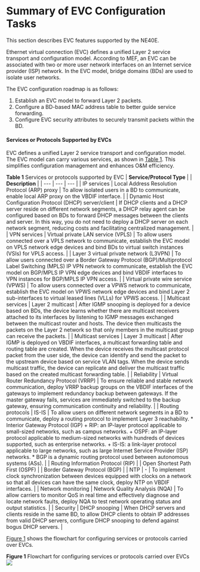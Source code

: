 Summary of EVC Configuration Tasks
==================================

This section describes EVC features supported by the NE40E.

Ethernet virtual connection (EVC) defines a unified Layer 2 service transport and configuration model. According to MEF, an EVC can be associated with two or more user network interfaces on an Internet service provider (ISP) network. In the EVC model, bridge domains (BDs) are used to isolate user networks.

The EVC configuration roadmap is as follows:

1. Establish an EVC model to forward Layer 2 packets.
2. Configure a BD-based MAC address table to better guide service forwarding.
3. Configure EVC security attributes to securely transmit packets within the BD.

#### Services or Protocols Supported by EVCs

EVC defines a unified Layer 2 service transport and configuration model. The EVC model can carry various services, as shown in [Table 1](#EN-US_CONCEPT_0172363334__tab_5). This simplifies configuration management and enhances O&M efficiency.

**Table 1** Services or protocols supported by EVC
| **Service/Protocol Type** | | **Description** |
| --- | --- | --- |
| IP services | Local Address Resolution Protocol (ARP) proxy | To allow isolated users in a BD to communicate, enable local ARP proxy on the VBDIF interface. |
| Dynamic Host Configuration Protocol (DHCP) server/client | If DHCP clients and a DHCP server reside on different network segments, a DHCP relay agent can be configured based on BDs to forward DHCP messages between the clients and server. In this way, you do not need to deploy a DHCP server on each network segment, reducing costs and facilitating centralized management. |
| VPN services | Virtual private LAN service (VPLS) | To allow users connected over a VPLS network to communicate, establish the EVC model on VPLS network edge devices and bind BDs to virtual switch instances (VSIs) for VPLS access. |
| Layer 3 virtual private network (L3VPN) | To allow users connected over a Border Gateway Protocol (BGP)/Multiprotocol Label Switching (MPLS) IP VPN network to communicate, establish the EVC model on BGP/MPLS IP VPN edge devices and bind VBDIF interfaces to VPN instances for BGP/MPLS IP VPN access. |
| Virtual private wire service (VPWS) | To allow users connected over a VPWS network to communicate, establish the EVC model on VPWS network edge devices and bind Layer 2 sub-interfaces to virtual leased lines (VLLs) for VPWS access. |
| Multicast services | Layer 2 multicast | After IGMP snooping is deployed for a device based on BDs, the device learns whether there are multicast receivers attached to its interfaces by listening to IGMP messages exchanged between the multicast router and hosts. The device then multicasts the packets on the Layer 2 network so that only members in the multicast group can receive the packets. |
| Multicast services | Layer 3 multicast | After IGMP is deployed on VBDIF interfaces, a multicast forwarding table and routing table are created. When the device receives the multicast protocol packet from the user side, the device can identify and send the packet to the upstream device based on service VLAN tags. When the device sends multicast traffic, the device can replicate and deliver the multicast traffic based on the created multicast forwarding table. |
| Reliability | Virtual Router Redundancy Protocol (VRRP) | To ensure reliable and stable network communication, deploy VRRP backup groups on the VBDIF interfaces of the gateways to implement redundancy backup between gateways. If the master gateway fails, services are immediately switched to the backup gateway, ensuring communication continuity and reliability. |
| Routing protocols | IS-IS | To allow users on different network segments in a BD to communicate, deploy a routing protocol to implement Layer 3 reachability.  * Interior Gateway Protocol (IGP)    + RIP: an IP-layer protocol applicable to small-sized networks, such as campus networks.   + OSPF: an IP-layer protocol applicable to medium-sized networks with hundreds of devices supported, such as enterprise networks.   + IS-IS: a link-layer protocol applicable to large networks, such as large Internet Service Provider (ISP) networks. * BGP is a dynamic routing protocol used between autonomous systems (ASs). |
| Routing Information Protocol (RIP) |
| Open Shortest Path First (OSPF) |
| Border Gateway Protocol (BGP) |
| NTP | - | To implement clock synchronization between devices equipped with clocks on a network so that all devices can have the same clock, deploy NTP on VBDIF interfaces. |
| Network monitoring | Network Quality Analysis (NQA) | To allow carriers to monitor QoS in real time and effectively diagnose and locate network faults, deploy NQA to test network operating status and output statistics. |
| Security | DHCP snooping | When DHCP servers and clients reside in the same BD, to allow DHCP clients to obtain IP addresses from valid DHCP servers, configure DHCP snooping to defend against bogus DHCP servers. |

[Figure 1](#EN-US_CONCEPT_0172363334__fig_dc_vrp_evc_cfg_000202) shows the flowchart for configuring services or protocols carried over EVCs.

**Figure 1** Flowchart for configuring services or protocols carried over EVCs  
![](images/fig_dc_vrp_evc_cfg_000202.png)
